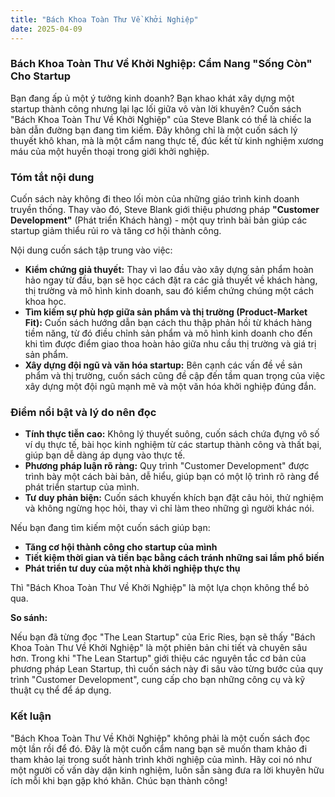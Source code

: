 ```yaml
---
title: "Bách Khoa Toàn Thư Về Khởi Nghiệp"
date: 2025-04-09
---
```



### **Bách Khoa Toàn Thư Về Khởi Nghiệp: Cẩm Nang "Sống Còn" Cho Startup**

Bạn đang ấp ủ một ý tưởng kinh doanh? Bạn khao khát xây dựng một startup thành công nhưng lại lạc lối giữa vô vàn lời khuyên? Cuốn sách "Bách Khoa Toàn Thư Về Khởi Nghiệp" của Steve Blank có thể là chiếc la bàn dẫn đường bạn đang tìm kiếm. Đây không chỉ là một cuốn sách lý thuyết khô khan, mà là một cẩm nang thực tế, đúc kết từ kinh nghiệm xương máu của một huyền thoại trong giới khởi nghiệp.

### **Tóm tắt nội dung**

Cuốn sách này không đi theo lối mòn của những giáo trình kinh doanh truyền thống. Thay vào đó, Steve Blank giới thiệu phương pháp **"Customer Development"** (Phát triển Khách hàng) - một quy trình bài bản giúp các startup giảm thiểu rủi ro và tăng cơ hội thành công.

Nội dung cuốn sách tập trung vào việc:

*   **Kiểm chứng giả thuyết:** Thay vì lao đầu vào xây dựng sản phẩm hoàn hảo ngay từ đầu, bạn sẽ học cách đặt ra các giả thuyết về khách hàng, thị trường và mô hình kinh doanh, sau đó kiểm chứng chúng một cách khoa học.
*   **Tìm kiếm sự phù hợp giữa sản phẩm và thị trường (Product-Market Fit):** Cuốn sách hướng dẫn bạn cách thu thập phản hồi từ khách hàng tiềm năng, từ đó điều chỉnh sản phẩm và mô hình kinh doanh cho đến khi tìm được điểm giao thoa hoàn hảo giữa nhu cầu thị trường và giá trị sản phẩm.
*   **Xây dựng đội ngũ và văn hóa startup:** Bên cạnh các vấn đề về sản phẩm và thị trường, cuốn sách cũng đề cập đến tầm quan trọng của việc xây dựng một đội ngũ mạnh mẽ và một văn hóa khởi nghiệp đúng đắn.

### **Điểm nổi bật và lý do nên đọc**

*   **Tính thực tiễn cao:** Không lý thuyết suông, cuốn sách chứa đựng vô số ví dụ thực tế, bài học kinh nghiệm từ các startup thành công và thất bại, giúp bạn dễ dàng áp dụng vào thực tế.
*   **Phương pháp luận rõ ràng:** Quy trình "Customer Development" được trình bày một cách bài bản, dễ hiểu, giúp bạn có một lộ trình rõ ràng để phát triển startup của mình.
*   **Tư duy phản biện:** Cuốn sách khuyến khích bạn đặt câu hỏi, thử nghiệm và không ngừng học hỏi, thay vì chỉ làm theo những gì người khác nói.

Nếu bạn đang tìm kiếm một cuốn sách giúp bạn:

*   **Tăng cơ hội thành công cho startup của mình**
*   **Tiết kiệm thời gian và tiền bạc bằng cách tránh những sai lầm phổ biến**
*   **Phát triển tư duy của một nhà khởi nghiệp thực thụ**

Thì "Bách Khoa Toàn Thư Về Khởi Nghiệp" là một lựa chọn không thể bỏ qua.

**So sánh:**

Nếu bạn đã từng đọc "The Lean Startup" của Eric Ries, bạn sẽ thấy "Bách Khoa Toàn Thư Về Khởi Nghiệp" là một phiên bản chi tiết và chuyên sâu hơn. Trong khi "The Lean Startup" giới thiệu các nguyên tắc cơ bản của phương pháp Lean Startup, thì cuốn sách này đi sâu vào từng bước của quy trình "Customer Development", cung cấp cho bạn những công cụ và kỹ thuật cụ thể để áp dụng.

### **Kết luận**

"Bách Khoa Toàn Thư Về Khởi Nghiệp" không phải là một cuốn sách đọc một lần rồi để đó. Đây là một cuốn cẩm nang bạn sẽ muốn tham khảo đi tham khảo lại trong suốt hành trình khởi nghiệp của mình. Hãy coi nó như một người cố vấn dày dặn kinh nghiệm, luôn sẵn sàng đưa ra lời khuyên hữu ích mỗi khi bạn gặp khó khăn. Chúc bạn thành công!
